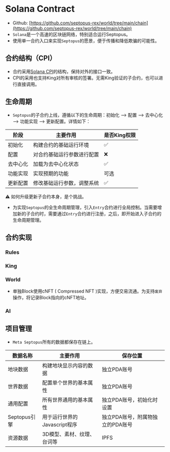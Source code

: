 # Solana Contract

* Github: [https://github.com/septopus-rex/world/tree/main/chain](https://github.com/septopus-rex/world/tree/main/chain)
* `Solana`是一个高速的区块链网络，特别适合运行Septopus。
* 使用单一合约入口来实现`Septopus`的愿景，便于传播和降低欺骗的可能性。

## 合约结构（CPI）

* 合约采用[Solana CPI](https://solana.com/docs/core/cpi)的结构，保持对外的接口一致。
* CPI的采用也支持King对所有审核的签署。无需King验证的子合约，也可以进行直接调用。

## 生命周期

* `Septopus`的子合约上线，遵循以下的生命周期：初始化 --> 配置 --> 去中心化 --> 功能实现 --> 更新配置。详情如下：

|  阶段   | 主要作用  | 是否King权限  |
|  ----  | ----  | ----  |
|  初始化  | 构建合约的基础运行环境 |  ✅  |
|  配置  | 对合约基础运行参数进行配置  |  ❌  |
|  去中心化  | 加载为去中心化状态 |  ✅  |
|  功能实现  |  实现预期的功能 |  可选 |
|  更新配置  |  修改基础运行参数，调整系统 |  ✅  |

⚠️ 如何升级更新子合约本身，是个挑战。

* 为实现`Septopus`的全生命周期管理，引入`Entry`合约进行全局控制。当需要增加新的子合约时，需要通过`Entry`合约进行注册，之后，即开始进入子合约的生命周期管理。

## 合约实现

### Rules

### King

### World

* 单独Block使用cNFT ( Compressed NFT )实现，方便交易流通。为支持`废弃`操作，将记录Block指向的cNFT地址。

### AI

## 项目管理

* `Meta Septopus`所有的数据都保存在链上。

|  数据名称   | 主要作用  | 保存位置  |
|  ----  | ----  | ----  |
|  地块数据  | 构建地块显示内容的数据 |  独立PDA账号  |
|  世界数据  | 配置单个世界的基本属性  |  独立PDA账号  |
|  通用配置  | 所有世界通用的基本属性 | 独立PDA账号，初始化时设置  |
|  Septopus引擎  |  用于运行世界的Javascript程序 |  独立PDA账号，附属物独立的PDA账号 |
|  资源数据  |  3D模型、素材、纹理、台词等 |  IPFS |